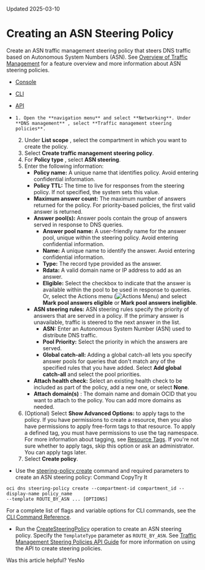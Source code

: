 Updated 2025-03-10
# Creating an ASN Steering Policy
Create an ASN traffic management steering policy that steers DNS traffic based on Autonomous System Numbers (ASN). 
See [Overview of Traffic Management](https://docs.oracle.com/en-us/iaas/Content/TrafficManagement/Concepts/overview.htm#overview "Traffic Management helps you guide traffic to endpoints based on various conditions, including endpoint health and the geographic origins of DNS requests.") for a feature overview and more information about ASN steering policies.
  * [Console](https://docs.oracle.com/en-us/iaas/Content/TrafficManagement/Tasks/create-tm-policy-asn.htm)
  * [CLI](https://docs.oracle.com/en-us/iaas/Content/TrafficManagement/Tasks/create-tm-policy-asn.htm)
  * [API](https://docs.oracle.com/en-us/iaas/Content/TrafficManagement/Tasks/create-tm-policy-asn.htm)


  *     1. Open the **navigation menu** and select **Networking**. Under **DNS management** , select **Traffic management steering policies**.
    2. Under **List scope** , select the compartment in which you want to create the policy.
    3. Select **Create traffic management steering policy**.
    4. For **Policy type** , select **ASN steering**.
    5. Enter the following information:
       * **Policy name:** A unique name that identifies policy. Avoid entering confidential information. 
       * **Policy TTL:** The time to live for responses from the steering policy. If not specified, the system sets this value.
       * **Maximum answer count:** The maximum number of answers returned for the policy. For priority-based policies, the first valid answer is returned.
       * **Answer pool(s):** Answer pools contain the group of answers served in response to DNS queries.
         * **Answer pool name:** A user-friendly name for the answer pool, unique within the steering policy. Avoid entering confidential information.
         * **Name:** A unique name to identify the answer. Avoid entering confidential information.
         * **Type:** The record type provided as the answer.
         * **Rdata:** A valid domain name or IP address to add as an answer.
         * **Eligible:** Select the checkbox to indicate that the answer is available within the pool to be used in response to queries. Or, select the Actions menu (![Actions Menu](https://docs.oracle.com/en-us/iaas/Content/libraries/global-images/actions-menu.png)) and select **Mark pool answers eligible** or **Mark pool answers ineligible**.
       * **ASN steering rules:** ASN steering rules specify the priority of answers that are served in a policy. If the primary answer is unavailable, traffic is steered to the next answer in the list. 
         * **ASN:** Enter an Autonomous System Number (ASN) used to distribute DNS traffic. 
         * **Pool Priority:** Select the priority in which the answers are served.
         * **Global catch-all:** Adding a global catch-all lets you specify answer pools for queries that don't match any of the specified rules that you have added. Select **Add global catch-all** and select the pool priorities.
       * **Attach health check:** Select an existing health check to be included as part of the policy, add a new one, or select **None**.
       * **Attach domain(s)** : The domain name and domain OCID that you want to attach to the policy. You can add more domains as needed.
    6. (Optional) Select **Show Advanced Options:** to apply tags to the policy. 
If you have permissions to create a resource, then you also have permissions to apply free-form tags to that resource. To apply a defined tag, you must have permissions to use the tag namespace. For more information about tagging, see [Resource Tags](https://docs.oracle.com/iaas/Content/General/Concepts/resourcetags.htm). If you're not sure whether to apply tags, skip this option or ask an administrator. You can apply tags later.
    7. Select **Create policy**.
  * Use the [steering-policy create](https://docs.oracle.com/iaas/tools/oci-cli/latest/oci_cli_docs/cmdref/dns/steering-policy/create.html) command and required parameters to create an ASN steering policy:
Command
CopyTry It
```
oci dns steering-policy create --compartment-id compartment_id --display-name policy_name
--template ROUTE_BY_ASN ... [OPTIONS]
```

For a complete list of flags and variable options for CLI commands, see the [CLI Command Reference](https://docs.oracle.com/iaas/tools/oci-cli/latest).
  * Run the [CreateSteeringPolicy](https://docs.oracle.com/iaas/api/#/en/dns/latest/SteeringPolicy/CreateSteeringPolicy) operation to create an ASN steering policy. Specify the `TemplateType` parameter as `ROUTE_BY_ASN`. 
See [Traffic Management Steering Policies API Guide](https://docs.oracle.com/en-us/iaas/Content/TrafficManagement/Concepts/trafficmanagementapi.htm#api "Use the Oracle Cloud Infrastructure DNS REST API to build and configure Traffic Management policies.") for more information on using the API to create steering policies.


Was this article helpful?
YesNo

